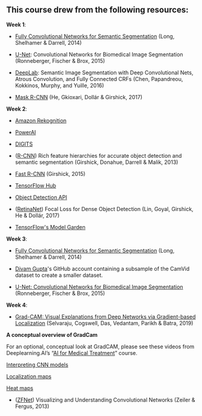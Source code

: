 
## This course drew from the following resources:

**Week 1**:

- [Fully Convolutional Networks for Semantic Segmentation](https://people.eecs.berkeley.edu/~shelhamer/data/fcn.pdf) (Long, Shelhamer & Darrell, 2014)

- [U-Net](https://lmb.informatik.uni-freiburg.de/people/ronneber/u-net/): Convolutional Networks for Biomedical Image Segmentation (Ronneberger, Fischer & Brox, 2015)

- [DeepLab](http://liangchiehchen.com/projects/DeepLab.html): Semantic Image Segmentation with Deep Convolutional Nets, Atrous Convolution, and Fully Connected CRFs (Chen, Papandreou, Kokkinos, Murphy, and Yuille, 2016)

- [Mask R-CNN](https://arxiv.org/abs/1703.06870) (He, Gkioxari, Dollár & Girshick, 2017)

**Week 2**:

- [Amazon Rekognition](https://aws.amazon.com/rekognition/?blog-cards.sort-by=item.additionalFields.createdDate&blog-cards.sort-order=desc)

- [PowerAI](https://cloud.ibm.com/catalog#services)

- [DIGITS](https://developer.nvidia.com/digits)

- ([R-CNN](https://arxiv.org/abs/1311.2524)) Rich feature hierarchies for accurate object detection and semantic segmentation (Girshick, Donahue, Darrell & Malik, 2013)

- [Fast R-CNN](https://arxiv.org/abs/1504.08083) (Girshick, 2015)

- [TensorFlow Hub](https://www.tensorflow.org/hub)

- [Object Detection API](https://www.coursera.org/learn/advanced-computer-vision-with-tensorflow/supplement/m2Z8o/read-about-the-object-detection-api)

- ([RetinaNet](https://arxiv.org/abs/1708.02002)) Focal Loss for Dense Object Detection (Lin, Goyal, Girshick, He & Dollár, 2017)

- [TensorFlow's Model Garden](https://github.com/tensorflow/models)

**Week 3**:

- [Fully Convolutional Networks for Semantic Segmentation](https://arxiv.org/abs/1411.4038) (Long, Shelhamer & Darrell, 2014)

- [Divam Gupta](https://github.com/divamgupta)'s GitHub account containing a subsample of the CamVid dataset to create a smaller dataset.

- [U-Net: Convolutional Networks for Biomedical Image Segmentation](https://arxiv.org/abs/1505.04597) (Ronneberger, Fischer & Brox, 2015)

**Week 4**:

- [Grad-CAM: Visual Explanations from Deep Networks via Gradient-based Localization](https://arxiv.org/pdf/1610.02391.pdf) (Selvaraju, Cogswell, Das, Vedantam, Parikh & Batra, 2019)

**A conceptual overview of GradCam**

For an optional, conceptual look at GradCAM, please see these videos from Deeplearning.AI’s “[AI for Medical Treatment](https://www.coursera.org/learn/ai-for-medical-treatment)” course.

[Interpreting CNN models](https://www.coursera.org/learn/ai-for-medical-treatment/lecture/Us3AO/interpreting-cnn-models)

[Localization maps](https://www.coursera.org/learn/ai-for-medical-treatment/lecture/qoD4p/localization-maps)

[Heat maps](https://www.coursera.org/learn/ai-for-medical-treatment/lecture/mofKv/heat-maps)

- ([ZFNet](https://arxiv.org/abs/1311.2901)) Visualizing and Understanding Convolutional Networks (Zeiler & Fergus, 2013)
